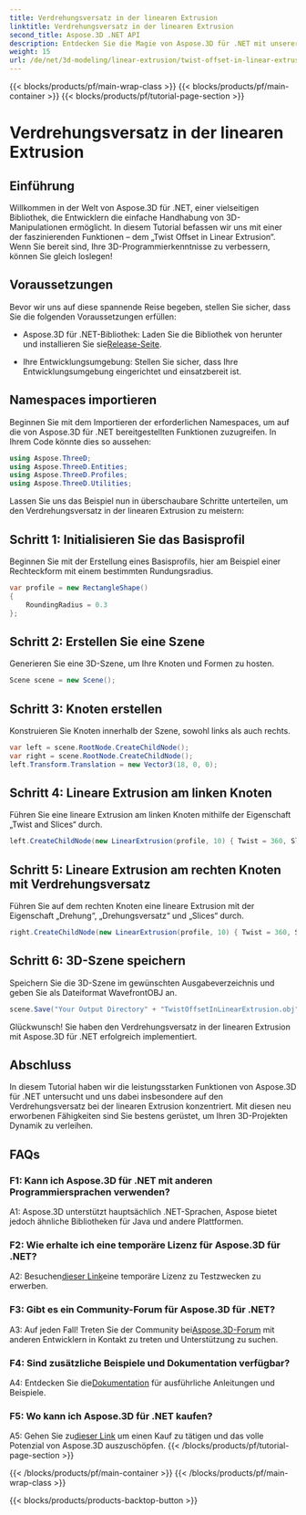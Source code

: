 ```yaml
---
title: Verdrehungsversatz in der linearen Extrusion
linktitle: Verdrehungsversatz in der linearen Extrusion
second_title: Aspose.3D .NET API
description: Entdecken Sie die Magie von Aspose.3D für .NET mit unserer Schritt-für-Schritt-Anleitung zum Twist Offset in der linearen Extrusion. Werten Sie Ihre 3D-Projekte mühelos auf.
weight: 15
url: /de/net/3d-modeling/linear-extrusion/twist-offset-in-linear-extrusion/
---
```


{{< blocks/products/pf/main-wrap-class >}}
{{< blocks/products/pf/main-container >}}
{{< blocks/products/pf/tutorial-page-section >}}

# Verdrehungsversatz in der linearen Extrusion

## Einführung

Willkommen in der Welt von Aspose.3D für .NET, einer vielseitigen Bibliothek, die Entwicklern die einfache Handhabung von 3D-Manipulationen ermöglicht. In diesem Tutorial befassen wir uns mit einer der faszinierenden Funktionen – dem „Twist Offset in Linear Extrusion“. Wenn Sie bereit sind, Ihre 3D-Programmierkenntnisse zu verbessern, können Sie gleich loslegen!

## Voraussetzungen

Bevor wir uns auf diese spannende Reise begeben, stellen Sie sicher, dass Sie die folgenden Voraussetzungen erfüllen:

-  Aspose.3D für .NET-Bibliothek: Laden Sie die Bibliothek von herunter und installieren Sie sie[Release-Seite](https://releases.aspose.com/3d/net/).

- Ihre Entwicklungsumgebung: Stellen Sie sicher, dass Ihre Entwicklungsumgebung eingerichtet und einsatzbereit ist.

## Namespaces importieren

Beginnen Sie mit dem Importieren der erforderlichen Namespaces, um auf die von Aspose.3D für .NET bereitgestellten Funktionen zuzugreifen. In Ihrem Code könnte dies so aussehen:

```csharp
using Aspose.ThreeD;
using Aspose.ThreeD.Entities;
using Aspose.ThreeD.Profiles;
using Aspose.ThreeD.Utilities;
```

Lassen Sie uns das Beispiel nun in überschaubare Schritte unterteilen, um den Verdrehungsversatz in der linearen Extrusion zu meistern:

## Schritt 1: Initialisieren Sie das Basisprofil

Beginnen Sie mit der Erstellung eines Basisprofils, hier am Beispiel einer Rechteckform mit einem bestimmten Rundungsradius.

```csharp
var profile = new RectangleShape()
{
    RoundingRadius = 0.3
};
```

## Schritt 2: Erstellen Sie eine Szene

Generieren Sie eine 3D-Szene, um Ihre Knoten und Formen zu hosten.

```csharp
Scene scene = new Scene();
```

## Schritt 3: Knoten erstellen

Konstruieren Sie Knoten innerhalb der Szene, sowohl links als auch rechts.

```csharp
var left = scene.RootNode.CreateChildNode();
var right = scene.RootNode.CreateChildNode();
left.Transform.Translation = new Vector3(18, 0, 0);
```

## Schritt 4: Lineare Extrusion am linken Knoten

Führen Sie eine lineare Extrusion am linken Knoten mithilfe der Eigenschaft „Twist and Slices“ durch.

```csharp
left.CreateChildNode(new LinearExtrusion(profile, 10) { Twist = 360, Slices = 100 });
```

## Schritt 5: Lineare Extrusion am rechten Knoten mit Verdrehungsversatz

Führen Sie auf dem rechten Knoten eine lineare Extrusion mit der Eigenschaft „Drehung“, „Drehungsversatz“ und „Slices“ durch.

```csharp
right.CreateChildNode(new LinearExtrusion(profile, 10) { Twist = 360, Slices = 100, TwistOffset = new Vector3(3, 0, 0) });
```

## Schritt 6: 3D-Szene speichern

Speichern Sie die 3D-Szene im gewünschten Ausgabeverzeichnis und geben Sie als Dateiformat WavefrontOBJ an.

```csharp
scene.Save("Your Output Directory" + "TwistOffsetInLinearExtrusion.obj", FileFormat.WavefrontOBJ);
```

Glückwunsch! Sie haben den Verdrehungsversatz in der linearen Extrusion mit Aspose.3D für .NET erfolgreich implementiert.

## Abschluss

In diesem Tutorial haben wir die leistungsstarken Funktionen von Aspose.3D für .NET untersucht und uns dabei insbesondere auf den Verdrehungsversatz bei der linearen Extrusion konzentriert. Mit diesen neu erworbenen Fähigkeiten sind Sie bestens gerüstet, um Ihren 3D-Projekten Dynamik zu verleihen.

## FAQs

### F1: Kann ich Aspose.3D für .NET mit anderen Programmiersprachen verwenden?

A1: Aspose.3D unterstützt hauptsächlich .NET-Sprachen, Aspose bietet jedoch ähnliche Bibliotheken für Java und andere Plattformen.

### F2: Wie erhalte ich eine temporäre Lizenz für Aspose.3D für .NET?

 A2: Besuchen[dieser Link](https://purchase.aspose.com/temporary-license/)eine temporäre Lizenz zu Testzwecken zu erwerben.

### F3: Gibt es ein Community-Forum für Aspose.3D für .NET?

 A3: Auf jeden Fall! Treten Sie der Community bei[Aspose.3D-Forum](https://forum.aspose.com/c/3d/18) mit anderen Entwicklern in Kontakt zu treten und Unterstützung zu suchen.

### F4: Sind zusätzliche Beispiele und Dokumentation verfügbar?

 A4: Entdecken Sie die[Dokumentation](https://reference.aspose.com/3d/net/) für ausführliche Anleitungen und Beispiele.

### F5: Wo kann ich Aspose.3D für .NET kaufen?

 A5: Gehen Sie zu[dieser Link](https://purchase.aspose.com/buy) um einen Kauf zu tätigen und das volle Potenzial von Aspose.3D auszuschöpfen.
{{< /blocks/products/pf/tutorial-page-section >}}

{{< /blocks/products/pf/main-container >}}
{{< /blocks/products/pf/main-wrap-class >}}

{{< blocks/products/products-backtop-button >}}
